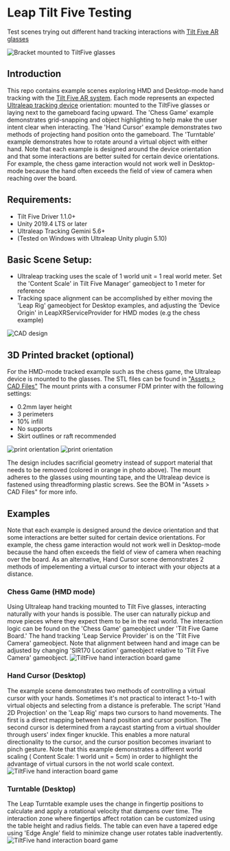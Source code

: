 # Leap Tilt Five Testing
 Test scenes trying out different hand tracking interactions with [Tilt Five AR glasses](https://www.tiltfive.com/)

![Bracket mounted to TiltFive glasses](imgs/HMD_mount.jpg)

## Introduction
 This repo contains example scenes exploring HMD and Desktop-mode hand tracking with the [Tilt Five AR system](https://www.tiltfive.com/). Each mode represents an expected [Ultraleap tracking device](https://www.ultraleap.com/tracking/) orientation: mounted to the TiltFive glasses or laying next to the gameboard facing upward. The 'Chess Game' example demonstrates grid-snapping and object highlighting to help make the user intent clear when interacting. The 'Hand Cursor' example demonstrates two methods of projecting hand position onto the gameboard. The 'Turntable' example demonstrates how to rotate around a virtual object with either hand. Note that each example is designed around the device orientation and that some interactions are better suited for certain device orientations. For example, the chess game interaction would not work well in Desktop-mode because the hand often exceeds the field of view of camera when reaching over the board.

## Requirements:
 - Tilt Five Driver 1.1.0+
 - Unity 2019.4 LTS or later
 - Ultraleap Tracking Gemini 5.6+
 - (Tested on Windows with Ultraleap Unity plugin 5.10)

## Basic Scene Setup:
 - Ultraleap tracking uses the scale of 1 world unit = 1 real world meter. Set the 'Content Scale' in Tilt Five Manager' gameobject to 1 meter for reference
 - Tracking space alignment can be accomplished by either moving the 'Leap Rig' gameobject for Desktop examples, and adjusting the 'Device Origin' in LeapXRServiceProvider for HMD modes (e.g the chess example)

![CAD design](imgs/tiltfive_CAD_Assm.PNG)

## 3D Printed bracket (optional)
 For the HMD-mode tracked example such as the chess game, the Ultraleap device is mounted to the glasses. The STL files can be found in ["Assets > CAD Files"](/Assets/CAD%20Files) The mount prints with a consumer FDM printer with the following settings:
 - 0.2mm layer height
 - 3 perimeters
 - 10% infill
 - No supports
 - Skirt outlines or raft recommended

![print orientation](imgs/tiltfive_mount2_printOrientation3.PNG)
![print orientation](imgs/print_post.jpg)

 The design includes sacrificial geometry instead of support material that needs to be removed (colored in orange in photo above). The mount adheres to the glasses using mounting tape, and the Ultraleap device is fastened using threadforming plastic screws. See the BOM in "Assets > CAD Files" for more info.

## Examples

 Note that each example is designed around the device orientation and that some interactions are better suited for certain device orientations. For example, the chess game interaction would not work well in Desktop-mode because the hand often exceeds the field of view of camera when reaching over the board. As an alternative, Hand Cursor scene demonstrates 2 methods of impelementing a virtual cursor to interact with your objects at a distance.

### Chess Game (HMD mode)
 Using Ultraleap hand tracking mounted to Tilt Five glasses, interacting naturally with your hands is possible. The user can naturally pickup and move pieces where they expect them to be in the real world. The interaction logic can be found on the 'Chess Game' gameobject under 'Tilt Five Game Board.' The hand tracking 'Leap Service Provider' is on the 'Tilt Five Camera' gameobject. Note that alignment between hand and image can be adjusted by changing 'SIR170 Location' gameobject relative to 'Tilt Five Camera' gameobject.
![TiltFive hand interaction board game](imgs/hmd_interaction.gif)

### Hand Cursor (Desktop)
 The example scene demonstrates two methods of controlling a virtual cursor with your hands. Sometimes it's not practical to interact 1-to-1 with virtual objects and selecting from a distance is preferable. The script 'Hand 2D Projection' on the 'Leap Rig' maps two cursors to hand movements. The first is a direct mapping between hand position and cursor position. The second cursor is determined from a raycast starting from a virtual shoulder through users' index finger knuckle. This enables a more natural directionality to the cursor, and the cursor position becomes invariant to pinch gesture. Note that this example demonstrates a different world scaling ( Content Scale: 1 world unit = 5cm) in order to highlight the advantage of virtual cursors in the not world scale context.
![TiltFive hand interaction board game](imgs/handcursor.gif)

### Turntable (Desktop)
 The Leap Turntable example uses the change in fingertip positions to calculate and apply a rotational velocity that dampens over time. The interaction zone where fingertips affect rotation can be customized using the table height and radius fields. The table can even have a tapered edge using 'Edge Angle' field to minimize change user rotates table inadvertently.
![TiltFive hand interaction board game](imgs/turntable.gif)